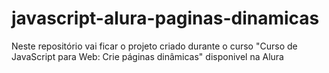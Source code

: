 # javascript-alura-paginas-dinamicas
Neste repositório vai ficar o projeto criado durante o curso "Curso de JavaScript para Web: Crie páginas dinâmicas" disponivel na Alura
